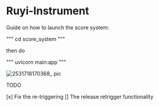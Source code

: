 # Ruyi-Instrument


Guide on how to launch the score system:

""" cd score_system """

then do 

""" uvicorn main:app """



![2531718170368_ pic](https://github.com/zmk5566/Ruyi-Instrument/assets/98451647/e33d1e47-b195-4ddc-bbc3-786bf00b5e1a)


TODO

[x] Fix the re-triggering
[] The release retrigger functionality 
